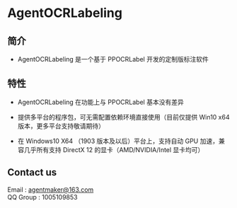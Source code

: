 # AgentOCRLabeling
## 简介
* AgentOCRLabeling 是一个基于 PPOCRLabel 开发的定制版标注软件

## 特性
* AgentOCRLabeling 在功能上与 PPOCRLabel 基本没有差异

* 提供多平台的程序包，可无需配置依赖环境直接使用（目前仅提供 Win10 x64 版本，更多平台支持敬请期待）

* 在 Windows10 X64 （1903 版本及以后）平台上，支持自动 GPU 加速，兼容几乎所有支持 DirectX 12 的显卡（AMD/NVIDIA/Intel 显卡均可）

## Contact us
Email : [agentmaker@163.com]()<br>
QQ Group : 1005109853
